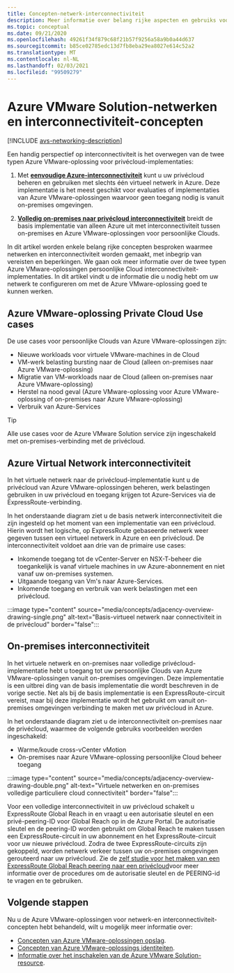 ```yaml
---
title: Concepten-netwerk-interconnectiviteit
description: Meer informatie over belang rijke aspecten en gebruiks voorbeelden van netwerken en interconnectiviteit in azure VMware-oplossing.
ms.topic: conceptual
ms.date: 09/21/2020
ms.openlocfilehash: 49261f34f879c68f21b57f9256a58a9b0a44d637
ms.sourcegitcommit: b85ce02785edc13d7fb8eba29ea8027e614c52a2
ms.translationtype: MT
ms.contentlocale: nl-NL
ms.lasthandoff: 02/03/2021
ms.locfileid: "99509279"
---
```

# <a name="azure-vmware-solution-networking-and-interconnectivity-concepts"></a>Azure VMware Solution-netwerken en interconnectiviteit-concepten

[!INCLUDE [avs-networking-description](includes/azure-vmware-solution-networking-description.md)]

Een handig perspectief op interconnectiviteit is het overwegen van de twee typen Azure VMware-oplossing voor privécloud-implementaties:

1. Met [**eenvoudige Azure-interconnectiviteit**](#azure-virtual-network-interconnectivity) kunt u uw privécloud beheren en gebruiken met slechts één virtueel netwerk in Azure. Deze implementatie is het meest geschikt voor evaluaties of implementaties van Azure VMware-oplossingen waarvoor geen toegang nodig is vanuit on-premises omgevingen.

1. [**Volledig on-premises naar privécloud interconnectiviteit**](#on-premises-interconnectivity) breidt de basis implementatie van alleen Azure uit met interconnectiviteit tussen on-premises en Azure VMware-oplossingen voor persoonlijke Clouds.
 
In dit artikel worden enkele belang rijke concepten besproken waarmee netwerken en interconnectiviteit worden gemaakt, met inbegrip van vereisten en beperkingen. We gaan ook meer informatie over de twee typen Azure VMware-oplossingen persoonlijke Cloud interconnectiviteit-implementaties. In dit artikel vindt u de informatie die u nodig hebt om uw netwerk te configureren om met de Azure VMware-oplossing goed te kunnen werken.

## <a name="azure-vmware-solution-private-cloud-use-cases"></a>Azure VMware-oplossing Private Cloud Use cases

De use cases voor persoonlijke Clouds van Azure VMware-oplossingen zijn:
- Nieuwe workloads voor virtuele VMware-machines in de Cloud
- VM-werk belasting bursting naar de Cloud (alleen on-premises naar Azure VMware-oplossing)
- Migratie van VM-workloads naar de Cloud (alleen on-premises naar Azure VMware-oplossing)
- Herstel na nood geval (Azure VMware-oplossing voor Azure VMware-oplossing of on-premises naar Azure VMware-oplossing)
- Verbruik van Azure-Services

> [!TIP]
> Alle use cases voor de Azure VMware Solution service zijn ingeschakeld met on-premises-verbinding met de privécloud.

## <a name="azure-virtual-network-interconnectivity"></a>Azure Virtual Network interconnectiviteit

In het virtuele netwerk naar de privécloud-implementatie kunt u de privécloud van Azure VMware-oplossingen beheren, werk belastingen gebruiken in uw privécloud en toegang krijgen tot Azure-Services via de ExpressRoute-verbinding. 

In het onderstaande diagram ziet u de basis netwerk interconnectiviteit die zijn ingesteld op het moment van een implementatie van een privécloud. Hierin wordt het logische, op ExpressRoute gebaseerde netwerk weer gegeven tussen een virtueel netwerk in Azure en een privécloud. De interconnectiviteit voldoet aan drie van de primaire use cases:
* Inkomende toegang tot de vCenter-Server en NSX-T-beheer die toegankelijk is vanaf virtuele machines in uw Azure-abonnement en niet vanaf uw on-premises systemen. 
* Uitgaande toegang van Vm's naar Azure-Services. 
* Inkomende toegang en verbruik van werk belastingen met een privécloud.

:::image type="content" source="media/concepts/adjacency-overview-drawing-single.png" alt-text="Basis-virtueel netwerk naar connectiviteit in de privécloud" border="false":::

## <a name="on-premises-interconnectivity"></a>On-premises interconnectiviteit

In het virtuele netwerk en on-premises naar volledige privécloud-implementatie hebt u toegang tot uw persoonlijke Clouds van Azure VMware-oplossingen vanuit on-premises omgevingen. Deze implementatie is een uitbrei ding van de basis implementatie die wordt beschreven in de vorige sectie. Net als bij de basis implementatie is een ExpressRoute-circuit vereist, maar bij deze implementatie wordt het gebruikt om vanuit on-premises omgevingen verbinding te maken met uw privécloud in Azure. 

In het onderstaande diagram ziet u de interconnectiviteit on-premises naar de privécloud, waarmee de volgende gebruiks voorbeelden worden ingeschakeld:
* Warme/koude cross-vCenter vMotion
* On-premises naar Azure VMware-oplossing persoonlijke Cloud beheer toegang

:::image type="content" source="media/concepts/adjacency-overview-drawing-double.png" alt-text="Virtuele netwerken en on-premises volledige particuliere cloud connectiviteit" border="false":::

Voor een volledige interconnectiviteit in uw privécloud schakelt u ExpressRoute Global Reach in en vraagt u een autorisatie sleutel en een privé-peering-ID voor Global Reach op in de Azure Portal. De autorisatie sleutel en de peering-ID worden gebruikt om Global Reach te maken tussen een ExpressRoute-circuit in uw abonnement en het ExpressRoute-circuit voor uw nieuwe privécloud. Zodra de twee ExpressRoute-circuits zijn gekoppeld, worden netwerk verkeer tussen uw on-premises omgevingen gerouteerd naar uw privécloud.  Zie de [zelf studie voor het maken van een ExpressRoute Global Reach peering naar een privécloud](tutorial-expressroute-global-reach-private-cloud.md)voor meer informatie over de procedures om de autorisatie sleutel en de PEERING-id te vragen en te gebruiken.

## <a name="next-steps"></a>Volgende stappen 

Nu u de Azure VMware-oplossingen voor netwerk-en interconnectiviteit-concepten hebt behandeld, wilt u mogelijk meer informatie over:

- [Concepten van Azure VMware-oplossingen opslag](concepts-storage.md).
- [Concepten van Azure VMware-oplossings identiteiten](concepts-identity.md).
- [Informatie over het inschakelen van de Azure VMware Solution-resource](enable-azure-vmware-solution.md).

<!-- LINKS - external -->
[enable Global Reach]: ../expressroute/expressroute-howto-set-global-reach.md

<!-- LINKS - internal -->

